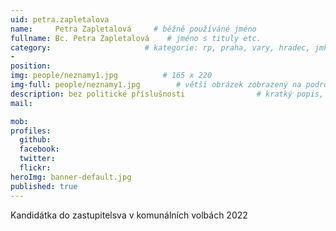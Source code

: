 ```yaml
---
uid: petra.zapletalova
name:     Petra Zapletalová     # běžně používáné jméno
fullname: Bc. Petra Zapletalová    # jméno s tituly etc.
category:                     # kategorie: rp, praha, vary, hradec, jmk, senat
- 
position:
img: people/neznamy1.jpg          # 165 x 220
img-full: people/neznamy1.jpg        # větší obrázek zobrazený na podrobném profilu
description: bez politické příslušnosti                # kratký popis, max 160 znaků
mail:

mob:   
profiles: 
  github: 
  facebook:      
  twitter:        
  flickr:       
heroImg: banner-default.jpg
published: true
---
```

Kandidátka do zastupitelsva v komunálních volbách 2022
